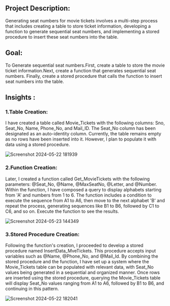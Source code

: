 ## Project Description:
Generating seat numbers for movie tickets involves a multi-step process that includes creating a table to store ticket information, developing a function to generate sequential seat numbers, and implementing a stored procedure to insert these seat numbers into the table.

## Goal:
To Generate sequential seat numbers.First, create a table to store the movie ticket information.Next, create a function that generates sequential seat numbers.
Finally, create a stored procedure that calls the function to insert seat numbers into the table.

## Insights :

### 1.Table Creation:
I have created a table called Movie_Tickets with the following columns: Sno, Seat_No, Name, Phone_No, and Mail_ID. The Seat_No column has been designated as an auto-identity column. Currently, the table remains empty as no rows have been inserted into it. However, I plan to populate it with data using a stored procedure.

![Screenshot 2024-05-22 181939](https://github.com/Sindhupriya717/Generate-SeatNumbers-For-MovieTickets/assets/133346654/79e26c9d-65a8-4b5f-9e0e-d2ebdbdf7b28)

### 2.Function Creation:
Later, I created a function called Get_MovieTickets with the following parameters: @Seat_No, @Name, @MaxSeatNo, @Letter, and @Number. Within the function, I have composed a query to display alphabets starting from 'A' and numbers from 1 to 6. The function includes a condition to execute the sequence from A1 to A6, then move to the next alphabet 'B' and repeat the process, generating sequences like B1 to B6, followed by C1 to C6, and so on. Execute the function to see the results.

![Screenshot 2024-05-23 144349](https://github.com/Sindhupriya717/Generate-SeatNumbers-For-MovieTickets/assets/133346654/9c77c787-54d5-463f-ab67-aaa99a952f92)

### 3.Stored Procedure Creation:
Following the function's creation, I proceeded to develop a stored procedure named InsertData_MveTickets. This procedure accepts input variables such as @Name, @Phone_No, and @Mail_Id. By combining the stored procedure and the function, I have set up a system where the Movie_Tickets table can be populated with relevant data, with Seat_No values being generated in a sequential and organized manner. Once rows are inserted using the stored procedure, querying the Movie_Tickets table will display Seat_No values ranging from A1 to A6, followed by B1 to B6, and continuing in this pattern.

![Screenshot 2024-05-22 182041](https://github.com/Sindhupriya717/Generate-SeatNumbers-For-MovieTickets/assets/133346654/d32183ac-e44e-4969-aebe-88e2f0b8fd38)

